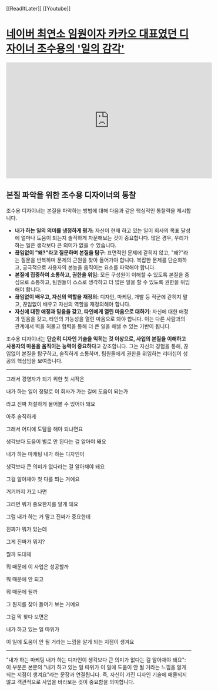 [[ReadItLater]] [[Youtube]]

# [네이버 최연소 임원이자 카카오 대표였던 디자이너 조수용의 '일의 감각'](https://www.youtube.com/watch?v=FLoUGGq38lA)

<iframe width="560" height="315" src="https://www.youtube-nocookie.com/embed/FLoUGGq38lA" title="YouTube video player" frameborder="0" allow="accelerometer; autoplay; clipboard-write; encrypted-media; gyroscope; picture-in-picture" allowfullscreen></iframe>



## 본질 파악을 위한 조수용 디자이너의 통찰

조수용 디자이너는 본질을 파악하는 방법에 대해 다음과 같은 핵심적인 통찰력을 제시합니다.

- **내가 하는 일의 의미를 냉정하게 평가:** 자신이 현재 하고 있는 일이 회사의 목표 달성에 얼마나 도움이 되는지 솔직하게 자문해보는 것이 중요합니다. 많은 경우, 우리가 하는 일은 생각보다 큰 의미가 없을 수 있습니다.
- **끊임없이 "왜?"라고 질문하며 본질을 탐구:** 표면적인 문제에 갇히지 않고, "왜?"라는 질문을 반복하며 문제의 근원을 찾아 들어가야 합니다. 복잡한 문제를 단순화하고, 궁극적으로 사용자의 본능을 움직이는 요소를 파악해야 합니다.
- **본질에 집중하여 소통하고, 권한을 위임:** 모든 구성원이 이해할 수 있도록 본질을 중심으로 소통하고, 팀원들이 스스로 생각하고 더 많은 일을 할 수 있도록 권한을 위임해야 합니다.
- **끊임없이 배우고, 자신의 역할을 재정의:** 디자인, 마케팅, 개발 등 직군에 갇히지 말고, 끊임없이 배우고 자신의 역할을 재정의해야 합니다.
- **자신에 대한 애정과 믿음을 갖고, 타인에게 열린 마음으로 대하기:** 자신에 대한 애정과 믿음을 갖고, 타인의 가능성을 열린 마음으로 봐야 합니다. 이는 다른 사람과의 관계에서 벽을 허물고 협력을 통해 더 큰 일을 해낼 수 있는 기반이 됩니다.

조수용 디자이너는 **단순히 디자인 기술을 익히는 것 이상으로, 사업의 본질을 이해하고 사용자의 마음을 움직이는 능력이 중요하다**고 강조합니다. 그는 자신의 경험을 통해, 끊임없이 본질을 탐구하고, 솔직하게 소통하며, 팀원들에게 권한을 위임하는 리더십이 성공의 핵심임을 보여줍니다.



----
그래서 경영자가 되기 위한 첫 시작은

내가 하는 일이 정말로 이 회사가 가는 길에 도움이 되는가

라고 진짜 처절하게 물어볼 수 있어야 돼요

아주 솔직하게

그래서 어디에 도달을 해야 되냐면요

생각보다 도움이 별로 안 된다는 걸 알아야 돼요

내가 하는 마케팅 내가 하는 디자인이

생각보다 큰 의미가 없다라는 걸 알아채야 돼요

그걸 알아채야 첫 다를 띄는 거예요

거기까지 가고 나면

그러면 뭐가 중요한지를 알게 돼요

그럼 내가 하는 거 말고 진짜가 중요한데

진짜가 뭐가 있는데

그게 진짜가 뭐지?

뭘까 도대체

뭐 때문에 이 사업은 성공할까

뭐 때문에 안 되고

뭐 때문에 될까

그 뭔지를 찾아 들어가 보는 거예요

그걸 막 찾다 보면은

내가 하고 있는 일 따위가

이 일에 도움이 안 될 거라는 느낌을 알게 되는 지점이 생겨요



---

"내가 하는 마케팅 내가 하는 디자인이 생각보다 큰 의미가 없다는 걸 알아채야 돼요": 이 부분은 본문의 "내가 하고 있는 일 따위가 이 일에 도움이 안 될 거라는 느낌을 알게 되는 지점이 생겨요"라는 문장과 연결됩니다. 즉, 자신이 가진 디자인 기술에 매몰되지 않고 객관적으로 사업을 바라보는 것이 중요함을 의미합니다.